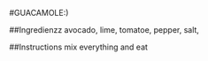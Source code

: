 #GUACAMOLE:)

##Ingredienzz
avocado, lime, tomatoe, pepper, salt, 
 
##Instructions
mix everything and eat
